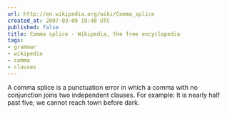```yaml
---
url: http://en.wikipedia.org/wiki/Comma_splice
created_at: 2007-03-09 19:48 UTC
published: false
title: Comma splice - Wikipedia, the free encyclopedia
tags:
- grammar
- wikipedia
- comma
- clauses
---
```


A comma splice is a punctuation error in which a comma with no conjunction joins two independent clauses. For example: It is nearly half past five, we cannot reach town before dark.
